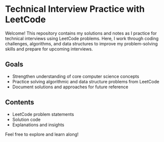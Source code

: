 # Technical Interview Practice with LeetCode

Welcome! This repository contains my solutions and notes as I practice for technical interviews using LeetCode problems. Here, I work through coding challenges, algorithms, and data structures to improve my problem-solving skills and prepare for upcoming interviews.

## Goals

- Strengthen understanding of core computer science concepts
- Practice solving algorithmic and data structure problems from LeetCode
- Document solutions and approaches for future reference

## Contents

- LeetCode problem statements
- Solution code
- Explanations and insights

Feel free to explore and learn along!